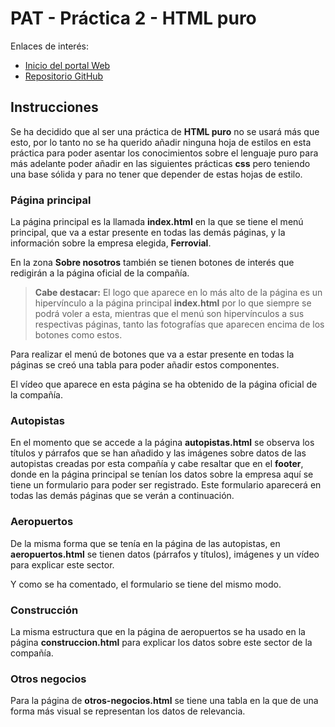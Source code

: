 # PAT - Práctica 2 - HTML puro
Enlaces de interés: 
- [Inicio del portal Web](https://javierjg001.github.io/PAT-P2/)
- [Repositorio GitHub](https://github.com/javierjg001/PAT-P2.git)

## Instrucciones

Se ha decidido que al ser una práctica de **HTML puro** no se usará más que esto,
por lo tanto no se ha querido añadir ninguna hoja de estilos en esta práctica
para poder asentar los conocimientos sobre el lenguaje puro para más adelante
poder añadir en las siguientes prácticas **css** pero teniendo una base sólida
y para no tener que depender de estas hojas de estilo.

### Página principal
La página principal es la llamada **index.html** en la que se tiene
el menú principal, que va a estar presente en todas las demás páginas,
y la información sobre la empresa elegida, **Ferrovial**.

En la zona **Sobre nosotros** también se tienen botones de interés que
redigirán a la página oficial de la compañía.

> **Cabe destacar:** El logo que aparece en lo más alto de la página es un 
hipervínculo a la página principal **index.html** por lo que siempre se podrá voler
a esta, mientras que el menú son hipervínculos a sus respectivas páginas, tanto 
las fotografías que aparecen encima de los botones como estos.

Para realizar el menú de botones que va a estar presente en todas la páginas se 
creó una tabla para poder añadir estos componentes.

El vídeo que aparece en esta página se ha obtenido de la página oficial de la compañía.

### Autopistas
En el momento que se accede a la página **autopistas.html** se observa los títulos y 
párrafos que se han añadido y las imágenes sobre datos de las autopistas creadas
por esta compañía y cabe resaltar que en el **footer**, donde en la página principal se tenían
los datos sobre la empresa aquí se tiene un formulario para poder ser registrado. Este
formulario aparecerá en todas las demás páginas que se verán a continuación.

### Aeropuertos
De la misma forma que se tenía en la página de las autopistas, en **aeropuertos.html**
se tienen datos (párrafos y títulos), imágenes y un vídeo para explicar este sector.

Y como se ha comentado, el formulario se tiene del mismo modo. 

### Construcción
La misma estructura que en la página de aeropuertos se ha usado en la página
**construccion.html** para explicar los datos sobre este sector de la compañía.

### Otros negocios
Para la página de **otros-negocios.html** se tiene una tabla en la que de una forma
más visual se representan los datos de relevancia.